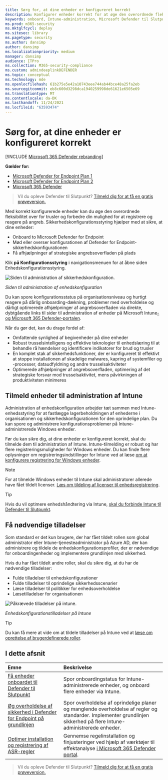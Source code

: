 ```yaml
---
title: Sørg for, at dine enheder er konfigureret korrekt
description: Konfigurer enheder korrekt for at øge den overordnede fleksibilitet over for trusler og forbedre din mulighed for at registrere og reagere på angreb.
keywords: onboard, Intune-administration, Microsoft Defender til Slutpunkt, Microsoft Defender, Windows Defender, reduktion af angrebsoverfladen, ASR, sikkerhedslinje
ms.prod: m365-security
ms.mktglfcycl: deploy
ms.sitesec: library
ms.pagetype: security
ms.author: dansimp
author: dansimp
ms.localizationpriority: medium
manager: dansimp
audience: ITPro
ms.collection: M365-security-compliance
ms.custom: admindeeplinkDEFENDER
ms.topic: conceptual
ms.technology: mde
ms.openlocfilehash: 61b275e5e42a10743eee744ab44bce48a25fa2eb
ms.sourcegitcommit: eb8c600d3298dca1940259998de61621e6505e69
ms.translationtype: MT
ms.contentlocale: da-DK
ms.lasthandoff: 11/24/2021
ms.locfileid: "63593474"
---
```

# <a name="ensure-your-devices-are-configured-properly"></a>Sørg for, at dine enheder er konfigureret korrekt

[!INCLUDE [Microsoft 365 Defender rebranding](../../includes/microsoft-defender.md)]

**Gælder for:**
- [Microsoft Defender for Endpoint Plan 1](https://go.microsoft.com/fwlink/p/?linkid=2154037)
- [Microsoft Defender for Endpoint Plan 2](https://go.microsoft.com/fwlink/p/?linkid=2154037)
- [Microsoft 365 Defender](https://go.microsoft.com/fwlink/?linkid=2118804)

> Vil du opleve Defender til Slutpunkt? [Tilmeld dig for at få en gratis prøveversion.](https://signup.microsoft.com/create-account/signup?products=7f379fee-c4f9-4278-b0a1-e4c8c2fcdf7e&ru=https://aka.ms/MDEp2OpenTrial?ocid=docs-wdatp-onboardconfigure-abovefoldlink)

Med korrekt konfigurerede enheder kan du øge den overordnede fleksibilitet over for trusler og forbedre din mulighed for at registrere og reagere på angreb. Sikkerhedskonfigurationsstyring hjælper med at sikre, at dine enheder:

- Onboard to Microsoft Defender for Endpoint
- Mød eller overser konfigurationen af Defender for Endpoint-sikkerhedskonfigurationen
- Få afhjælpninger af strategiske angrebsoverfladen på plads

Klik **på Konfigurationsstyring** i navigationsmenuen for at åbne siden Enhedskonfigurationsstyring.

![Siden til administration af sikkerhedskonfiguration.](images/secconmgmt_main.png)

*Siden til administration af enhedskonfiguration*

Du kan spore konfigurationsstatus på organisationsniveau og hurtigt reagere på dårlig onboarding-dækning, problemer med overholdelse og dårligt optimerede afhjælpninger af angrebsoverfladen via direkte, dybtgående links til sider til administration af enheder på Microsoft Intune<a href="https://go.microsoft.com/fwlink/p/?linkid=2077139" target="_blank">- og Microsoft 365 Defender-portalen</a>.

Når du gør det, kan du drage fordel af:

- Omfattende synlighed af begivenheder på dine enheder
- Robust trusselsintelligens og effektive teknologier til enhedslæring til at behandle rå hændelser og identificere indikatorer for brud og trusler
- En komplet stak af sikkerhedsfunktioner, der er konfigureret til effektivt at stoppe installationen af skadelige malwares, kapring af systemfiler og -processer, dataudfyldning og andre trusselsaktiviteter
- Optimerede afhjælpninger af angrebsoverfladen, optimering af det strategiske forsvar mod trusselsaktivitet, mens påvirkningen af produktiviteten minimeres

## <a name="enroll-devices-to-intune-management"></a>Tilmeld enheder til administration af Intune

Administration af enhedskonfiguration arbejder tæt sammen med Intune-enhedsstyring for at fastlægge lagerbeholdningen af enhederne i organisationen og sikkerhedskonfigurationen for den oprindelige plan. Du kan spore og administrere konfigurationsproblemer på Intune-administrerede Windows enheder.

Før du kan sikre dig, at dine enheder er konfigureret korrekt, skal du tilmelde dem til administration af Intune. Intune-tilmelding er robust og har flere registreringsmuligheder for Windows enheder. Du kan finde flere oplysninger om registreringsindstillinger for Intune ved at læse [om at konfigurere registrering for Windows enheder](/intune/windows-enroll).

> [!NOTE]
> For at tilmelde Windows enheder til Intune skal administratorer allerede have fået tildelt licenser. [Læs om tildeling af licenser til enhedsregistrering](/intune/licenses-assign).

> [!TIP]
> Hvis du vil optimere enhedshåndtering via Intune, [skal du forbinde Intune til Defender til Slutpunkt](/intune/advanced-threat-protection#enable-windows-defender-atp-in-intune).

## <a name="obtain-required-permissions"></a>Få nødvendige tilladelser

Som standard er det kun brugere, der har fået tildelt rollen som global administrator eller Intune-tjenesteadministrator på Azure AD, der kan administrere og tildele de enhedskonfigurationsprofiler, der er nødvendige for onboardingenheder og implementere grundlinjen med sikkerhed.

Hvis du har fået tildelt andre roller, skal du sikre dig, at du har de nødvendige tilladelser:

- Fulde tilladelser til enhedskonfigurationer
- Fulde tilladelser til oprindelige sikkerhedsscenarier
- Læse tilladelser til politikker for enhedsoverholdelse
- Læsetilladelser for organisationen

![Påkrævede tilladelser på intune.](images/secconmgmt_intune_permissions.png)

*Enhedskonfigurationstilladelser på Intune*

> [!TIP]
> Du kan få mere at vide om at tildele tilladelser på Intune ved at [læse om oprettelse af brugerdefinerede roller](/intune/create-custom-role#to-create-a-custom-role).

## <a name="in-this-section"></a>I dette afsnit

Emne|Beskrivelse
:---|:---
[Få enheder onboardet til Defender til Slutpunkt](configure-machines-onboarding.md)|Spor onboardingstatus for Intune-administrerede enheder, og onboard flere enheder via Intune. 
[Øg overholdelse af sikkerhed i Defender for Endpoint på grundlinjen](configure-machines-security-baseline.md)|Spor overholdelse af oprindelige planer og manglende overholdelse af regler og standarder. Implementer grundlinjen sikkerhed på flere Intune-administrerede enheder.
[Optimer installation og registrering af ASR-regler](configure-machines-asr.md)|Gennemse regelinstallation og finjusteringer ved hjælp af værktøjer til effektanalyse <a href="https://go.microsoft.com/fwlink/p/?linkid=2077139" target="_blank">i Microsoft 365 Defender portal</a>.

> Vil du opleve Defender til Slutpunkt? [Tilmeld dig for at få en gratis prøveversion.](https://signup.microsoft.com/create-account/signup?products=7f379fee-c4f9-4278-b0a1-e4c8c2fcdf7e&ru=https://aka.ms/MDEp2OpenTrial?ocid=docs-wdatp-onboardconfigure-belowfoldlink)
